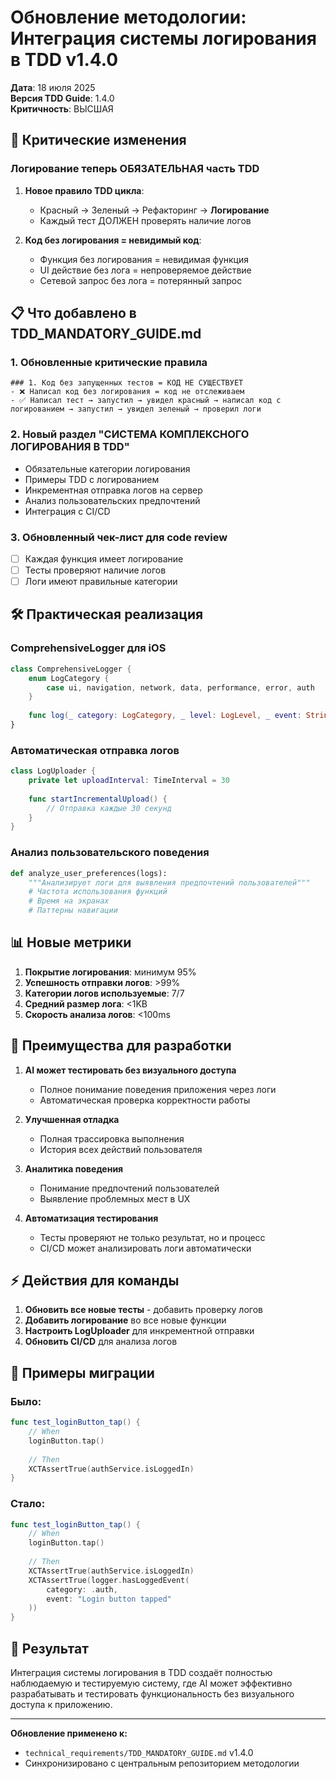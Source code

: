 # Обновление методологии: Интеграция системы логирования в TDD v1.4.0

**Дата**: 18 июля 2025  
**Версия TDD Guide**: 1.4.0  
**Критичность**: ВЫСШАЯ

## 🚨 Критические изменения

### Логирование теперь ОБЯЗАТЕЛЬНАЯ часть TDD

1. **Новое правило TDD цикла**:
   - Красный → Зеленый → Рефакторинг → **Логирование**
   - Каждый тест ДОЛЖЕН проверять наличие логов

2. **Код без логирования = невидимый код**:
   - Функция без логирования = невидимая функция
   - UI действие без лога = непроверяемое действие
   - Сетевой запрос без лога = потерянный запрос

## 📋 Что добавлено в TDD_MANDATORY_GUIDE.md

### 1. Обновленные критические правила
```
### 1. Код без запущенных тестов = КОД НЕ СУЩЕСТВУЕТ
- ❌ Написал код без логирования = код не отслеживаем
- ✅ Написал тест → запустил → увидел красный → написал код с логированием → запустил → увидел зеленый → проверил логи
```

### 2. Новый раздел "СИСТЕМА КОМПЛЕКСНОГО ЛОГИРОВАНИЯ В TDD"
- Обязательные категории логирования
- Примеры TDD с логированием
- Инкрементная отправка логов на сервер
- Анализ пользовательских предпочтений
- Интеграция с CI/CD

### 3. Обновленный чек-лист для code review
- [ ] Каждая функция имеет логирование
- [ ] Тесты проверяют наличие логов
- [ ] Логи имеют правильные категории

## 🛠️ Практическая реализация

### ComprehensiveLogger для iOS
```swift
class ComprehensiveLogger {
    enum LogCategory {
        case ui, navigation, network, data, performance, error, auth
    }
    
    func log(_ category: LogCategory, _ level: LogLevel, _ event: String, details: [String: Any]? = nil)
}
```

### Автоматическая отправка логов
```swift
class LogUploader {
    private let uploadInterval: TimeInterval = 30
    
    func startIncrementalUpload() {
        // Отправка каждые 30 секунд
    }
}
```

### Анализ пользовательского поведения
```python
def analyze_user_preferences(logs):
    """Анализирует логи для выявления предпочтений пользователей"""
    # Частота использования функций
    # Время на экранах
    # Паттерны навигации
```

## 📊 Новые метрики

1. **Покрытие логирования**: минимум 95%
2. **Успешность отправки логов**: >99%
3. **Категории логов используемые**: 7/7
4. **Средний размер лога**: <1KB
5. **Скорость анализа логов**: <100ms

## 🎯 Преимущества для разработки

1. **AI может тестировать без визуального доступа**
   - Полное понимание поведения приложения через логи
   - Автоматическая проверка корректности работы

2. **Улучшенная отладка**
   - Полная трассировка выполнения
   - История всех действий пользователя

3. **Аналитика поведения**
   - Понимание предпочтений пользователей
   - Выявление проблемных мест в UX

4. **Автоматизация тестирования**
   - Тесты проверяют не только результат, но и процесс
   - CI/CD может анализировать логи автоматически

## ⚡ Действия для команды

1. **Обновить все новые тесты** - добавить проверку логов
2. **Добавить логирование** во все новые функции
3. **Настроить LogUploader** для инкрементной отправки
4. **Обновить CI/CD** для анализа логов

## 📝 Примеры миграции

### Было:
```swift
func test_loginButton_tap() {
    // When
    loginButton.tap()
    
    // Then
    XCTAssertTrue(authService.isLoggedIn)
}
```

### Стало:
```swift
func test_loginButton_tap() {
    // When
    loginButton.tap()
    
    // Then
    XCTAssertTrue(authService.isLoggedIn)
    XCTAssertTrue(logger.hasLoggedEvent(
        category: .auth,
        event: "Login button tapped"
    ))
}
```

## 🚀 Результат

Интеграция системы логирования в TDD создаёт полностью наблюдаемую и тестируемую систему, где AI может эффективно разрабатывать и тестировать функциональность без визуального доступа к приложению.

---

**Обновление применено к:**
- `technical_requirements/TDD_MANDATORY_GUIDE.md` v1.4.0
- Синхронизировано с центральным репозиторием методологии 